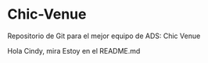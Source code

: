 # Chic-Venue
Repositorio de Git para el mejor equipo de ADS: Chic Venue

Hola Cindy, mira
Estoy en el README.md